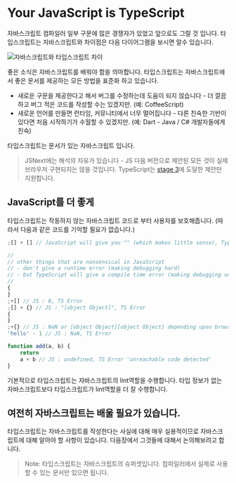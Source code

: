 # Your JavaScript is TypeScript

자바스크립트 컴파일러 일부 구문에 많은 경쟁자가 있었고 앞으로도 그럴 것 입니다.
타입스크립트는 자바스크립트와 차이점은 다음 다이어그램을 보시면 알수 있습니다.

![자바스크립트와 타입스크립트 차이](https://raw.githubusercontent.com/basarat/typescript-book/master/images/venn.png)

좋은 소식은 자바스크립트를 배워야 함을 의마합니다. 타입스크립트는 자바스크립트에서 좋은 문서를 제공하는 모든 방법을 표준화 하고 있습니다.

* 새로운 구문을 제공한다고 해서 버그를 수정하는데 도움이 되지 않습니다 - 더 깔끔하고 버그 적은 코드를 작성할 수는 있겠지만. (예: CoffeeScript)
* 새로운 언어를 만들면 런타임, 커뮤니티에서 너무 멀어집니다 - 다른 친숙한 기반이 있다면 처음 시작하기가 수월할 수 있겠지만. (예: Dart - Java / C# 개발자들에게 친숙)

타입스크립트는 문서가 있는 자바스크립트 입니다.

> JSNext에는 해석의 자유가 있습니다 - JS 다음 버전으로 제안된 모든 것이 실제 브라우저 구현되지는 않을 것입니다. TypeScript는 [stage 3](https://tc39.es/process-document/)에 도달한 제안만 지원합니다.

## JavaScript를 더 좋게

타입스크립트는 작동하지 않는 자바스크립트 코드로 부터 사용자를 보호해줍니다. (따라서 다음과 같은 코드를 기억할 필요가 없습니다.)

```ts
;[] + [] // JavaScript will give you "" (which makes little sense), TypeScript will error

//
// other things that are nonsensical in JavaScript
// - don't give a runtime error (making debugging hard)
// - but TypeScript will give a compile time error (making debugging unnecessary)
//
{
}
;+[] // JS : 0, TS Error
;[] + {} // JS : "[object Object]", TS Error
{
}
;+{} // JS : NaN or [object Object][object Object] depending upon browser, TS Error
'hello' - 1 // JS : NaN, TS Error

function add(a, b) {
    return
    a + b // JS : undefined, TS Error 'unreachable code detected'
}
```

기본적으로 타입스크립트는 자바스크립트의 lint역할을 수행합니다.
타입 정보가 없는 자바스크립트보다 타입스크립트가 lint역할을 더 잘 수행합니다.

## 여전히 자바스크립트는 배울 필요가 있습니다.

타입스크립트는 자바스크립트를 작성한다는 사실에 대해 매우 실용적이므로 자바스크립트에 대해 알아야 할 사항이 있습니다. 다음장에서 그것들에 대해서
논의해보려고 합니다.

> Note: 타입스크립트는 자바스크립트의 슈퍼셋입니다. 컴파일러에서 실제로 사용할 수 있는 문서만 있으면 됩니다.
